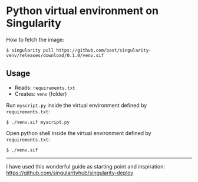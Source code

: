 # Python virtual environment on Singularity

How to fetch the image:
```
$ singularity pull https://github.com/bast/singularity-venv/releases/download/0.1.0/venv.sif
```

## Usage

- Reads: `requirements.txt`
- Creates: `venv` (folder)

Run `myscript.py` inside the virtual environment defined by `requirements.txt`:
```
$ ./venv.sif myscript.py
```

Open python shell inside the virtual environment defined by `requirements.txt`:
```
$ ./venv.sif
```

---

I have used this wonderful guide as starting point and inspiration:
https://github.com/singularityhub/singularity-deploy
